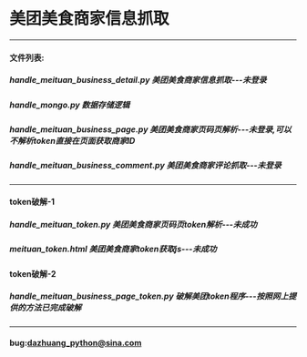 # 美团美食商家信息抓取 
***
#### 文件列表:
#####  handle_meituan_business_detail.py 美团美食商家信息抓取---未登录
#####  handle_mongo.py 数据存储逻辑
#####  handle_meituan_business_page.py 美团美食商家页码页解析---未登录,可以不解析token直接在页面获取商家ID
#####  handle_meituan_business_comment.py 美团美食商家评论抓取---未登录
***
#### token破解-1
#####  handle_meituan_token.py 美团美食商家页码页token解析---未成功
#####  meituan_token.html 美团美食商家token获取js---未成功
#### token破解-2
##### handle_meituan_business_page_token.py 破解美团token程序---按照网上提供的方法已完成破解
***
#### bug:dazhuang_python@sina.com

